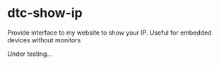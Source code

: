 # dtc-show-ip
Provide interface to my website to show your IP. Useful for embedded devices without monitors

Under testing...
